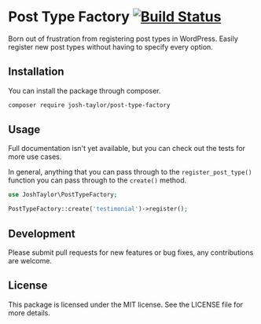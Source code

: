 # Post Type Factory [![Build Status](https://travis-ci.org/josh-taylor/post-type-factory.svg?branch=master)](https://travis-ci.org/josh-taylor/post-type-factory)

Born out of frustration from registering post types in WordPress. Easily register new post types without having to
specify every option.

## Installation

You can install the package through composer.

```sh
composer require josh-taylor/post-type-factory
```

## Usage

Full documentation isn't yet available, but you can check out the tests for more use cases. 

In general, anything that you can pass through to the `register_post_type()` function you can pass through to the 
`create()` method.

```php
use JoshTaylor\PostTypeFactory;

PostTypeFactory::create('testimonial')->register();
```

## Development

Please submit pull requests for new features or bug fixes, any contributions are welcome.

## License

This package is licensed under the MIT license. See the LICENSE file for more details.


